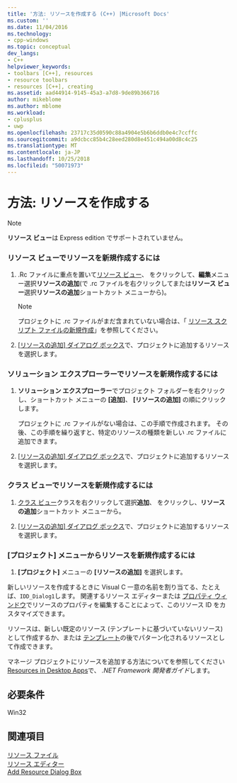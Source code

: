 ```yaml
---
title: '方法: リソースを作成する (C++) |Microsoft Docs'
ms.custom: ''
ms.date: 11/04/2016
ms.technology:
- cpp-windows
ms.topic: conceptual
dev_langs:
- C++
helpviewer_keywords:
- toolbars [C++], resources
- resource toolbars
- resources [C++], creating
ms.assetid: aad44914-9145-45a3-a7d8-9de89b366716
author: mikeblome
ms.author: mblome
ms.workload:
- cplusplus
- uwp
ms.openlocfilehash: 23717c35d0590c88a4904e5b6b6ddb0e4c7ccffc
ms.sourcegitcommit: a9dcbcc85b4c28eed280d8e451c494a00d8c4c25
ms.translationtype: MT
ms.contentlocale: ja-JP
ms.lasthandoff: 10/25/2018
ms.locfileid: "50071973"
---
```

# <a name="how-to-create-a-resource"></a>方法: リソースを作成する

> [!NOTE]
> **リソース ビュー**は Express edition でサポートされていません。

### <a name="to-create-a-new-resource-in-resource-view"></a>リソース ビューでリソースを新規作成するには

1. .Rc ファイルに重点を置いて[リソース ビュー](../windows/resource-view-window.md)、 をクリックして、**編集**メニュー選択**リソースの追加**(で .rc ファイルを右クリックしてまたは**リソース ビュー**選択**リソースの追加**ショートカット メニューから)。

   > [!NOTE]
   > プロジェクトに .rc ファイルがまだ含まれていない場合は、「 [リソース スクリプト ファイルの新規作成](../windows/how-to-create-a-resource-script-file.md)」を参照してください。

2. [[リソースの追加] ダイアログ ボックス](../windows/add-resource-dialog-box.md)で、プロジェクトに追加するリソースを選択します。

### <a name="to-create-a-new-resource-in-solution-explorer"></a>ソリューション エクスプローラーでリソースを新規作成するには

1. **ソリューション エクスプローラー**でプロジェクト フォルダーを右クリックし、ショートカット メニューの **[追加]**、 **[リソースの追加]** の順にクリックします。

   プロジェクトに .rc ファイルがない場合は、この手順で作成されます。 その後、この手順を繰り返すと、特定のリソースの種類を新しい .rc ファイルに追加できます。

2. [[リソースの追加] ダイアログ ボックス](../windows/add-resource-dialog-box.md)で、プロジェクトに追加するリソースを選択します。

### <a name="to-create-a-new-resource-in-class-view"></a>クラス ビューでリソースを新規作成するには

1. [クラス ビュー](/visualstudio/ide/viewing-the-structure-of-code)クラスを右クリックして選択**追加**、 をクリックし、**リソースの追加**ショートカット メニューから。

2. [[リソースの追加] ダイアログ ボックス](../windows/add-resource-dialog-box.md)で、プロジェクトに追加するリソースを選択します。

### <a name="to-create-a-new-resource-from-the-project-menu"></a>[プロジェクト] メニューからリソースを新規作成するには

1. **[プロジェクト]** メニューの **[リソースの追加]** を選択します。

新しいリソースを作成するときに Visual C 一意の名前を割り当てる、たとえば、`IDD_Dialog1`します。 関連するリソース エディターまたは [プロパティ ウィンドウ](/visualstudio/ide/reference/properties-window)でリソースのプロパティを編集することによって、このリソース ID をカスタマイズできます。

リソースは、新しい既定のリソース (テンプレートに基づいていないリソース) として作成するか、または [テンプレート](../windows/how-to-use-resource-templates.md)の後でパターン化されるリソースとして作成できます。

マネージ プロジェクトにリソースを追加する方法についてを参照してください[Resources in Desktop Apps](/dotnet/framework/resources/index)で、 *.NET Framework 開発者ガイド*します。

## <a name="requirements"></a>必要条件

Win32

## <a name="see-also"></a>関連項目

[リソース ファイル](../windows/resource-files-visual-studio.md)<br/>
[リソース エディター](../windows/resource-editors.md)<br/>
[Add Resource Dialog Box](../windows/add-resource-dialog-box.md)